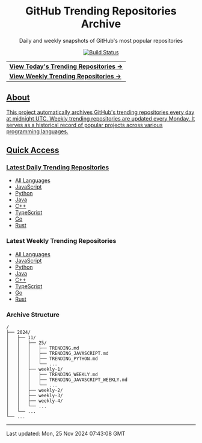 <div align="center">
<h1>GitHub Trending Repositories Archive</h1>
<p>Daily and weekly snapshots of GitHub's most popular repositories</p>
<a href="https://github.com/saiki-mbs/github-trending-archive/actions">
<img src="https://img.shields.io/badge/build-success-brightgreen" alt="Build Status">
</div>

<div align="center">
<table>
<tr>
  <td>
    <a href="./2024/11/25/TRENDING.md">
      <b>View Today's Trending Repositories →</b>
    </a>
  </td>
</tr>
<tr>
  <td>
    <a href="./2024/11/weekly-5/TRENDING_WEEKLY.md">
      <b>View Weekly Trending Repositories →</b>
    </a>
  </td>
</tr>
</table>
</div>

## About

This project automatically archives GitHub's trending repositories every day at midnight UTC. Weekly trending repositories are updated every Monday. It serves as a historical record of popular projects across various programming languages.

## Quick Access

### Latest Daily Trending Repositories

- [All Languages](./2024/11/25/TRENDING.md)
- [JavaScript](./2024/11/25/TRENDING_JAVASCRIPT.md)
- [Python](./2024/11/25/TRENDING_PYTHON.md)
- [Java](./2024/11/25/TRENDING_JAVA.md)
- [C++](./2024/11/25/TRENDING_CPP.md)
- [TypeScript](./2024/11/25/TRENDING_TYPESCRIPT.md)
- [Go](./2024/11/25/TRENDING_GO.md)
- [Rust](./2024/11/25/TRENDING_RUST.md)

### Latest Weekly Trending Repositories

- [All Languages](./2024/11/weekly-5/TRENDING_WEEKLY.md)
- [JavaScript](./2024/11/weekly-5/TRENDING_JAVASCRIPT_WEEKLY.md)
- [Python](./2024/11/weekly-5/TRENDING_PYTHON_WEEKLY.md)
- [Java](./2024/11/weekly-5/TRENDING_JAVA_WEEKLY.md)
- [C++](./2024/11/weekly-5/TRENDING_CPP_WEEKLY.md)
- [TypeScript](./2024/11/weekly-5/TRENDING_TYPESCRIPT_WEEKLY.md)
- [Go](./2024/11/weekly-5/TRENDING_GO_WEEKLY.md)
- [Rust](./2024/11/weekly-5/TRENDING_RUST_WEEKLY.md)

### Archive Structure

```
/
├── 2024/
│   ├── 11/
│   │   ├── 25/
│   │   │   ├── TRENDING.md
│   │   │   ├── TRENDING_JAVASCRIPT.md
│   │   │   ├── TRENDING_PYTHON.md
│   │   │   └── ...
│   │   ├── weekly-1/
│   │   │   ├── TRENDING_WEEKLY.md
│   │   │   ├── TRENDING_JAVASCRIPT_WEEKLY.md
│   │   │   └── ...
│   │   ├── weekly-2/
│   │   ├── weekly-3/
│   │   ├── weekly-4/
│   │   └── ...
│   └── ...
└── ...
```

---

Last updated: Mon, 25 Nov 2024 07:43:08 GMT